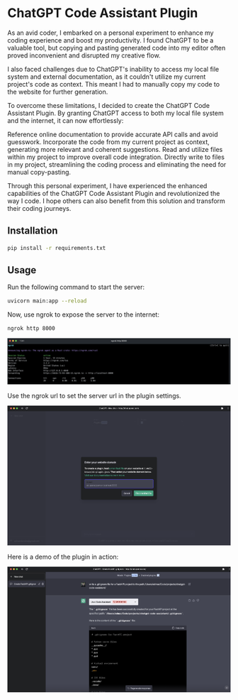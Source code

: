 # ChatGPT Code Assistant Plugin

As an avid coder, I embarked on a personal experiment to enhance my coding experience and boost my productivity. I found ChatGPT to be a valuable tool, but copying and pasting generated code into my editor often proved inconvenient and disrupted my creative flow.

I also faced challenges due to ChatGPT's inability to access my local file system and external documentation, as it couldn't utilize my current project's code as context. This meant I had to manually copy my code to the website for further generation.

To overcome these limitations, I decided to create the ChatGPT Code Assistant Plugin. By granting ChatGPT access to both my local file system and the internet, it can now effortlessly:

Reference online documentation to provide accurate API calls and avoid guesswork.
Incorporate the code from my current project as context, generating more relevant and coherent suggestions.
Read and utilize files within my project to improve overall code integration.
Directly write to files in my project, streamlining the coding process and eliminating the need for manual copy-pasting.

Through this personal experiment, I have experienced the enhanced capabilities of the ChatGPT Code Assistant Plugin and revolutionized the way I code. I hope others can also benefit from this solution and transform their coding journeys.

## Installation

```bash
pip install -r requirements.txt
```
## Usage

Run the following command to start the server:

```bash
uvicorn main:app --reload
```
Now, use ngrok to expose the server to the internet:

```bash
ngrok http 8000
```
![ngrok](ngrok.png)

Use the ngrok url to set the server url in the plugin settings.

![plugin settings](add-plugin.png)

Here is a demo of the plugin in action:

![demo](demo.png)
